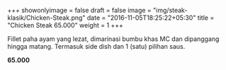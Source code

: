 +++
showonlyimage = false
draft = false
image = "img/steak-klasik/Chicken-Steak.png"
date = "2016-11-05T18:25:22+05:30"
title = "Chicken Steak 65.000"
weight = 1
+++

Fillet paha ayam yang lezat, dimarinasi bumbu khas MC dan dipanggang hingga matang. Termasuk side dish dan 1 (satu) pilihan saus.

**65.000**